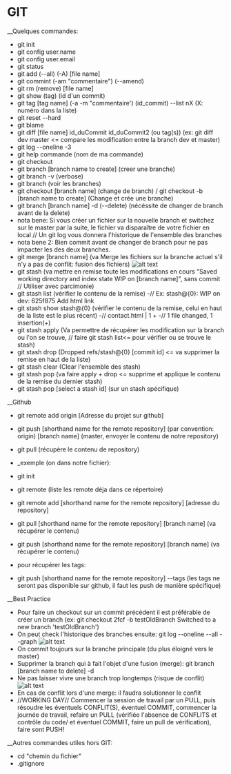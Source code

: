 # GIT
__Quelques commandes:

- git init
- git config user.name
- git config user.email
- git status
- git add (--all) (-A) [file name]
- git commint (-am "commentaire") (--amend)
- git rm (remove) [file name]
- git show (tag) (id d'un commit)
- git tag [tag name] (-a -m "commentaire') (id_commit) --list nX (X: numéro dans la liste)
- git reset --hard
- git blame
- git diff [file name] id_duCommit id_duCommit2 (ou tag(s)) (ex: git diff dev master <= compare les modification entre la branch dev et master)
- git log --oneline -3
- git help commande (nom de ma commande)
- git checkout
- git branch [branch name to create] (creer une branche)
- git branch -v (verbose)
- git branch (voir les branches)
- git checkout [branch name] (change de branch)  / git checkout -b [branch name to create] (Change et crée une branche)
- git branch [branch name] -d (--delete) (nécéssite de changer de branch avant de la delete)
- nota bene: Si vous créer un fichier sur la nouvelle branch et switchez sur le master par la suite, le fichier va disparaître de votre fichier en local
// Un git log vous donnera l'historique de l'ensemble des branches
- nota bene 2: Bien commit avant de changer de branch pour ne pas impacter les des deux branches.
- git merge [branch name] (va Merge les fichiers sur la branche actuel s'il n'y a pas de conflit: fusion des fichiers)
![alt text](https://i.ibb.co/LnQ9RVD/Capture2.png)
- git stash (va mettre en remise toute les modifications en cours "Saved working directory and index state WIP on [branch name]", sans commit // Utiliser avec parcimonie)
- git stash list (vérifier le contenu de la remise)
-// Ex: stash@{0}: WIP on dev: 625f875 Add html link
- git stash show stash@{0} (vérifier le contenu de la remise, celui en haut de la liste est le plus récent)
-// contact.html | 1 +
-// 1 file changed, 1 insertion(+)
- git stash apply (Va permettre de récupérer les modification sur la branch ou l'on se trouve, // faire git stash list<= pour vérifier ou se trouve le stash)
- git stash drop (Dropped refs/stash@{0} [commit id] <= va supprimer la remise en haut de la liste)
- git stash clear (Clear l'ensemble des stash)
- git stash pop (va faire apply + drop <= supprime et applique le contenu de la remise du dernier stash)
- git stash pop [select a stash id] (sur un stash spécifique)

__Github

- git remote add origin [Adresse du projet sur github]
- git push [shorthand name for the remote repository] (par convention: origin) [branch name] (master,  envoyer le contenu de notre repository)
- git pull (récupère le contenu de repository)
- _exemple (on dans notre fichier):
- git init
- git remote (liste les remote déja dans ce répertoire)
- git remote add [shorthand name for the remote repository] [adresse du repository]
- git pull [shorthand name for the remote repository] [branch name] (va récupérer le contenu)
- git push [shorthand name for the remote repository] [branch name] (va récupérer le contenu)

- pour récupérer les tags:
- git push [shorthand name for the remote repository] --tags (les tags ne seront pas disponible sur github, il faut les push de manière spécifique)

__Best Practice

- Pour faire un checkout sur un commit précédent il est préférable de créer un branch (ex: git checkout 2fcf -b testOldBranch
Switched to a new branch 'testOldBranch')
- On peut check l'historique des branches ensuite: git log --oneline --all --graph
![alt text](https://i.ibb.co/2k76DWs/Capture.png)
- On commit toujours sur la branche principale (du plus éloigné vers le master)
- Supprimer la branch qui à fait l'objet d'une fusion (merge): git branch [branch name to delete] -d
- Ne pas laisser vivre une branch trop longtemps (risque de conflit)
![alt text](https://i.ibb.co/tpnqH2c/Capture3.png)
- En cas de conflit lors d'une merge: il faudra solutionner le conflit
- //WORKING DAY// Commencer la session de travail par un PULL, puis résoudre les éventuels CONFLIT(S), éventuel COMMIT, commencer la journée de travail, refaire un PULL (vérifiée l'absence de CONFLITS et contrôle du code/ et éventuel COMMIT, faire un pull de vérification), faire sont PUSH!

__Autres commandes utiles hors GIT:

- cd "chemin du fichier"
- .gitignore
